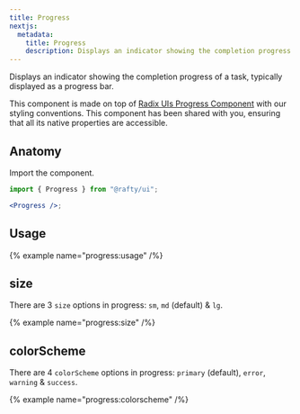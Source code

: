 ```yaml
---
title: Progress
nextjs:
  metadata:
    title: Progress
    description: Displays an indicator showing the completion progress of a task, typically displayed as a progress bar.
---
```


Displays an indicator showing the completion progress of a task, typically displayed as a progress bar.

This component is made on top of [Radix UIs Progress Component](https://www.radix-ui.com/primitives/docs/components/progress) with our styling conventions. This component has been shared with you, ensuring that all its native properties are accessible.

## Anatomy

Import the component.

```jsx
import { Progress } from "@rafty/ui";

<Progress />;
```

## Usage

{% example name="progress:usage" /%}

## size

There are 3 `size` options in progress: `sm`, `md` (default) & `lg`.

{% example name="progress:size" /%}

## colorScheme

There are 4 `colorScheme` options in progress: `primary` (default), `error`, `warning` & `success`.

{% example name="progress:colorscheme" /%}
